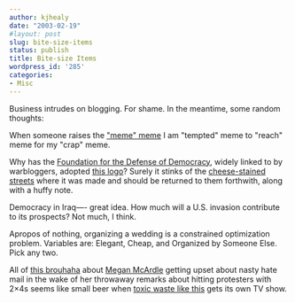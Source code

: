 ```yaml
---
author: kjhealy
date: "2003-02-19"
#layout: post
slug: bite-size-items
status: publish
title: Bite-size Items
wordpress_id: '285'
categories:
- Misc
---
```


Business intrudes on blogging. For shame. In the meantime, some random thoughts:

When someone raises the ["meme" meme](http://www.matthewyglesias.com/archives/002250.html#002250) I am "tempted" meme to "reach" meme for my "crap" meme.

Why has the [Foundation for the Defense of Democracy](http://www.defenddemocracy.org), widely linked to by warbloggers, adopted [this logo](http://www.kieranhealy.org/files/misc/iraqidemocracy.html)? Surely it stinks of the [cheese-stained streets](http://www.greatbuildings.com/cgi-bin/gbp.cgi/Statue_of_Liberty.html/138021/MCG/LF49.gbp) where it was made and should be returned to them forthwith, along with a huffy note.

Democracy in Iraq—- great idea. How much will a U.S. invasion contribute to its prospects? Not much, I think.

Apropos of nothing, organizing a wedding is a constrained optimization problem. Variables are: Elegant, Cheap, and Organized by Someone Else. Pick any two.

All of [this brouhaha](http://markarkleiman.blogspot.com/2003_02_01_markarkleiman_archive.html#90336551) about [Megan McArdle](http://www.janegalt.net) getting upset about nasty hate mail in the wake of her throwaway remarks about hitting protesters with 2×4s seems like small beer when [toxic waste like this](http://www.matthewyglesias.com/archives/002248.html#002248) gets its own TV show.
